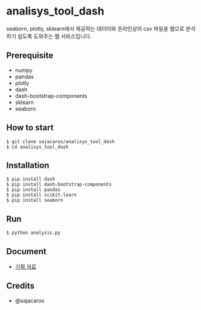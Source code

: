 # analisys_tool_dash
seaborn, plotly, sklearn에서 제공하는 데이터와 온라인상의 csv 파일을 웹으로 분석하기 쉽도록 도와주는 웹 서비스입니다.

## Prerequisite
- numpy
- pandas
- plotly
- dash
- dash-bootstrap-components
- sklearn
- seaborn

## How to start
```shell
$ git clone sajacaros/analisys_tool_dash
$ cd analisys_tool_dash
```

## Installation
```shell
$ pip install dash
$ pip install dash-bootstrap-components
$ pip install pandas
$ pip install scikit-learn
$ pip install seaborn
```

## Run
```shell
$ python analysis.py
```

## Document
* [기획 자료](https://docs.google.com/presentation/d/1sSDc6eYUmPuQ8P8gIAom1tlhhNoiXy5uYC2z26Q-oFg)

## Credits
- @sajacaros
